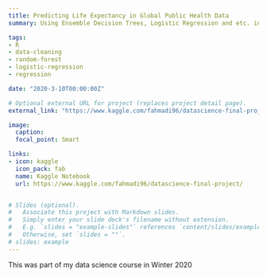 ```yaml
---
title: Predicting Life Expectancy in Global Public Health Data
summary: Using Ensemble Decision Trees, Logistic Regression and etc. in R to Predict Life Expectancy based on Public Health Factors

tags:
- R
- data-cleaning
- random-forest
- logistic-regression
- regression

date: "2020-3-10T00:00:00Z"

# Optional external URL for project (replaces project detail page).
external_link: "https://www.kaggle.com/fahmadi96/datascience-final-project/"

image:
  caption: 
  focal_point: Smart

links:
- icon: kaggle
  icon_pack: fab
  name: Kaggle Notebook
  url: https://www.kaggle.com/fahmadi96/datascience-final-project/


# Slides (optional).
#   Associate this project with Markdown slides.
#   Simply enter your slide deck's filename without extension.
#   E.g. `slides = "example-slides"` references `content/slides/example-slides.md`.
#   Otherwise, set `slides = ""`. 
# slides: example
---
```


This was part of my data science course in Winter 2020
